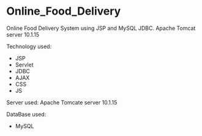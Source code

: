 # Online_Food_Delivery
 Online Food Delivery System using JSP and MySQL JDBC.
 Apache Tomcat server 10.1.15

 Technology used:
 * JSP
 * Servlet
 * JDBC
 * AJAX
 * CSS
 * JS

Server used:
Apache Tomcate server 10.1.15

DataBase used:
* MySQL
